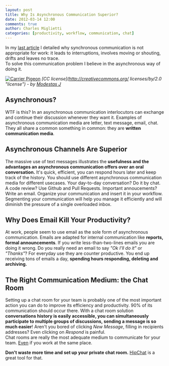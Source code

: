 ```yaml
---
layout: post
title: Why Is Asynchronous Communication Superior?  
date: 2012-03-14 12:00
comments: true
author: Charles Miglietti
categories: [productivity, workflow, communication, chat]
---
```


In my [last article](http://needforair.com/why-you-shouldnt-use-synchronous-communicatio-70441 "last article") 
I detailed why synchronous communication is not
appropriate for work: it leads to interruptions, involves moving or
shouting, drifts and leaves no trace.  
To solve this communication problem I believe in the asynchronous way of
doing it.  


[![Carrier Pigeon](http://farm7.staticflickr.com/6052/6370949347_a66d54d217_m.jpg)](http://www.flickr.com/photos/68346521@N08/6370949347/)
*[CC license](http://creativecommons.org/ licenses/by/2.0 "license") - by [Modestas J](http://www.flickr.com/photos/68346521@N08/ "Author")*


## Asynchronous?  

WTF is this? In an asynchronous communication
interlocutors can exchange and continue their discussion
whenever they want it. Examples of
asynchronous communication media are letter, text message, email,
chat. They all share a common something in common: they are **written communication
media**.  

## Asynchronous Channels Are Superior 

The massive use of text messages illustrates the **usefulness and the
advantages an asynchronous communication offers over an oral conversation.**
It's quick, efficient, you can respond hours later and  keep track of the history. 
You should use different asynchronous communication media for different usecases. Your day-to-day conversation?
Do it by chat. A code review? Use Github and Pull Requests. Important annoucements? Write an email. Organize 
your communication and insert it in your workflow. Segmenting your communication will help you manage it efficiently
and will diminish the pressure of a single overloaded inbox.

## Why Does Email Kill Your Productivity?  

At work, people seem to use email as the sole form of asynchronous communication. Emails are adapted for
internal communication like **reports, formal announcements**. If you write less-than-two-lines emails 
you are doing it wrong. Do you really need an email to say *"Ok I'll do it"* or *"Thanks"*? 
For everyday use they are counter productive. You end up receiving tons
of emails a day, **spending hours responding, deleting and archiving.**

## The Right Communication Medium: the Chat Room  

Setting up a chat room for your team is probably one of the most important
action you can do to improve its efficiency and productivity. 
90% of its communication should occur there. With a chat room solution
**conversations history is easily accessible, you can simultaneously participate to
multiple groups of discussions, sending a message is so much easier**! Aren't you bored of 
clicking *New Message*, filling in recipients addresses? Even clicking on *Respond* 
is painful.  
Chat rooms are really the most adequate medium to communicate for your team. 
[Even](http://needforair.com/why-you-shouldnt-use-synchronous-communicatio-70441 "Previous post") 
if you work at the same place.  


**Don't waste more time and set up your private chat room.** 
[HipChat](http://www.hipchat.com "HipChat") is a great tool for that. 



